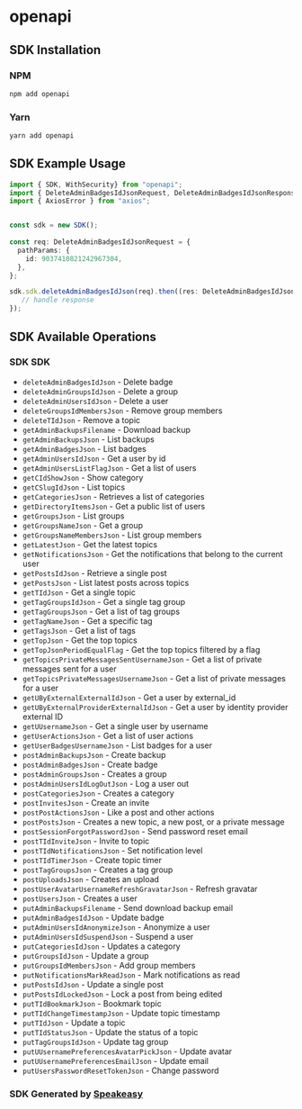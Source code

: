 # openapi

<!-- Start SDK Installation -->
## SDK Installation

### NPM

```bash
npm add openapi
```

### Yarn

```bash
yarn add openapi
```
<!-- End SDK Installation -->

<!-- Start SDK Example Usage -->
## SDK Example Usage

```typescript
import { SDK, WithSecurity} from "openapi";
import { DeleteAdminBadgesIdJsonRequest, DeleteAdminBadgesIdJsonResponse } from "openapi/src/sdk/models/operations";
import { AxiosError } from "axios";


const sdk = new SDK();
    
const req: DeleteAdminBadgesIdJsonRequest = {
  pathParams: {
    id: 9037410821242967304,
  },
};

sdk.sdk.deleteAdminBadgesIdJson(req).then((res: DeleteAdminBadgesIdJsonResponse | AxiosError) => {
   // handle response
});
```
<!-- End SDK Example Usage -->

<!-- Start SDK Available Operations -->
## SDK Available Operations

### SDK SDK

* `deleteAdminBadgesIdJson` - Delete badge
* `deleteAdminGroupsIdJson` - Delete a group
* `deleteAdminUsersIdJson` - Delete a user
* `deleteGroupsIdMembersJson` - Remove group members
* `deleteTIdJson` - Remove a topic
* `getAdminBackupsFilename` - Download backup
* `getAdminBackupsJson` - List backups
* `getAdminBadgesJson` - List badges
* `getAdminUsersIdJson` - Get a user by id
* `getAdminUsersListFlagJson` - Get a list of users
* `getCIdShowJson` - Show category
* `getCSlugIdJson` - List topics
* `getCategoriesJson` - Retrieves a list of categories
* `getDirectoryItemsJson` - Get a public list of users
* `getGroupsJson` - List groups
* `getGroupsNameJson` - Get a group
* `getGroupsNameMembersJson` - List group members
* `getLatestJson` - Get the latest topics
* `getNotificationsJson` - Get the notifications that belong to the current user
* `getPostsIdJson` - Retrieve a single post
* `getPostsJson` - List latest posts across topics
* `getTIdJson` - Get a single topic
* `getTagGroupsIdJson` - Get a single tag group
* `getTagGroupsJson` - Get a list of tag groups
* `getTagNameJson` - Get a specific tag
* `getTagsJson` - Get a list of tags
* `getTopJson` - Get the top topics
* `getTopJsonPeriodEqualFlag` - Get the top topics filtered by a flag
* `getTopicsPrivateMessagesSentUsernameJson` - Get a list of private messages sent for a user
* `getTopicsPrivateMessagesUsernameJson` - Get a list of private messages for a user
* `getUByExternalExternalIdJson` - Get a user by external_id
* `getUByExternalProviderExternalIdJson` - Get a user by identity provider external ID
* `getUUsernameJson` - Get a single user by username
* `getUserActionsJson` - Get a list of user actions
* `getUserBadgesUsernameJson` - List badges for a user
* `postAdminBackupsJson` - Create backup
* `postAdminBadgesJson` - Create badge
* `postAdminGroupsJson` - Creates a group
* `postAdminUsersIdLogOutJson` - Log a user out
* `postCategoriesJson` - Creates a category
* `postInvitesJson` - Create an invite
* `postPostActionsJson` - Like a post and other actions
* `postPostsJson` - Creates a new topic, a new post, or a private message
* `postSessionForgotPasswordJson` - Send password reset email
* `postTIdInviteJson` - Invite to topic
* `postTIdNotificationsJson` - Set notification level
* `postTIdTimerJson` - Create topic timer
* `postTagGroupsJson` - Creates a tag group
* `postUploadsJson` - Creates an upload
* `postUserAvatarUsernameRefreshGravatarJson` - Refresh gravatar
* `postUsersJson` - Creates a user
* `putAdminBackupsFilename` - Send download backup email
* `putAdminBadgesIdJson` - Update badge
* `putAdminUsersIdAnonymizeJson` - Anonymize a user
* `putAdminUsersIdSuspendJson` - Suspend a user
* `putCategoriesIdJson` - Updates a category
* `putGroupsIdJson` - Update a group
* `putGroupsIdMembersJson` - Add group members
* `putNotificationsMarkReadJson` - Mark notifications as read
* `putPostsIdJson` - Update a single post
* `putPostsIdLockedJson` - Lock a post from being edited
* `putTIdBookmarkJson` - Bookmark topic
* `putTIdChangeTimestampJson` - Update topic timestamp
* `putTIdJson` - Update a topic
* `putTIdStatusJson` - Update the status of a topic
* `putTagGroupsIdJson` - Update tag group
* `putUUsernamePreferencesAvatarPickJson` - Update avatar
* `putUUsernamePreferencesEmailJson` - Update email
* `putUsersPasswordResetTokenJson` - Change password

<!-- End SDK Available Operations -->

### SDK Generated by [Speakeasy](https://docs.speakeasyapi.dev/docs/using-speakeasy/client-sdks)
